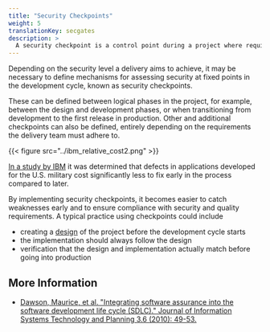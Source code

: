 ```yaml
---
title: "Security Checkpoints"
weight: 5
translationKey: secgates
description: >
  A security checkpoint is a control point during a project where requirements must be met before proceeding.
---
```


Depending on the security level a delivery aims to achieve, it may be necessary to define mechanisms for assessing security at fixed points in the development cycle, known as security checkpoints.

These can be defined between logical phases in the project, for example, between the design and development phases, or when transitioning from development to the first release in production. Other and additional checkpoints can also be defined, entirely depending on the requirements the delivery team must adhere to.

{{< figure src="../ibm_relative_cost2.png" >}}

[In a study by IBM](https://www.researchgate.net/figure/IBM-System-Science-Institute-Relative-Cost-of-Fixing-Defects_fig1_255965523) it was determined that defects in applications developed for the U.S. military cost significantly less to fix early in the process compared to later.  

By implementing security checkpoints, it becomes easier to catch weaknesses early and to ensure compliance with security and quality requirements. A typical practice using checkpoints could include
* creating a [design](design/system-diagrams-and-drawings/) of the project before the development cycle starts
* the implementation should always follow the design
* verification that the design and implementation actually match before going into production

## More Information
* [Dawson, Maurice, et al. "Integrating software assurance into the software development life cycle (SDLC)." Journal of Information Systems Technology and Planning 3.6 (2010): 49-53.](https://d1wqtxts1xzle7.cloudfront.net/43105461/fulltext_stamped-libre.pdf?1456510133=&response-content-disposition=inline%3B+filename%3DIntegrating_Software_Assurance_into_the.pdf&Expires=1719440984&Signature=eH8UCTexOuHmFfCL~FAtaw4tuESm5nRoKrrlOAt~UqP2Od6V7lis-gvCNcmZtLIJYpAQ1LaznsUPbUDIk39imYfEqHeqk9JpODsYN5T4aF32VM6-RhkhIBYRDHL)
